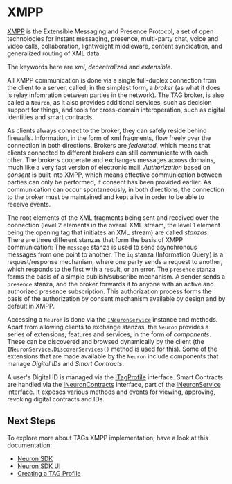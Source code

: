 # XMPP #

[XMPP](https://xmpp.org/about/technology-overview.html) is the Extensible Messaging and Presence Protocol,
a set of open technologies for instant messaging, presence, multi-party chat, voice and video calls, collaboration, 
lightweight middleware, content syndication, and generalized routing of XML data.

The keywords here are _xml_, _decentralized_ and _extensible_.

All XMPP communication is done via a single full-duplex connection from the client to a server, called, in the simplest form,
a _broker_ (as what it does is relay infomration between parties in the network). The TAG broker, is also called a `Neuron`, as
it also provides additional services, such as decision support for things, and tools for cross-domain interoperation, such as
digital identities and smart contracts.

As clients always connect to the broker, they can safely reside behind firewalls. Information, in the form of
xml fragments, flow freely over the connection in both directions. Brokers are _federated_, which means that clients 
connected to different brokers can still communicate with each other. The brokers cooperate and exchanges messages 
across domains, much like a very fast version of electronic mail. _Authorization_ based on _consent_ is built into XMPP, 
which means effective communication between parties can only be performed, if consent has been provided earlier. As 
communication can occur spontaneously, in both directions, the connection to the broker must be maintained and kept alive
in order to be able to receive events.

The root elements of the XML fragments being sent and received over the connection (level 2 elements in the overall XML stream, the
level 1 element being the opening tag that initiates an XML stream) are called _stanzas_. There are three different stanzas that
form the basis of XMPP communication: The `message` stanza is used to send asynchronous messages from one point to another. The
`iq` stanza (Information Query) is a request/response mechanism, where one party sends a request to another, which responds to the
first with a result, or an error. The `presence` stanza forms the basis of a simple publish/subscribe mechanism. A sender sends a
`presence` stanza, and the broker forwards it to anyone with an active and authorized presence subscription. This authorization
process forms the basis of the authorization by consent mechanism available by design and by default in XMPP.

Accessing a `Neuron` is done via the [`INeuronService`](../Tag.Neuron.Xamarin/Services/INeuronService.cs) instance and methods. Apart from allowing clients to exchange
stanzas, the `Neuron` provides a series of extensions, features and services, in the form of _components_.
These can be discovered and browsed dynamically by the client (the `INeuronService.DiscoverServices()` method is used for this).
Some of the extensions that are made available by the `Neuron` include components that manage _Digital IDs_ and _Smart Contracts_.

A user's Digital ID is managed via the [ITagProfile](../Tag.Neuron.Xamarin/Services/ITagProfile.cs) interface. Smart Contracts
are handled via the [INeuronContracts](../Tag.Neuron.Xamarin/Services/INeuronContracts.cs) interface, part of the
[INeuronService](../Tag.Neuron.Xamarin/Services/INeuronService.cs) interface. It exposes various methods and events
for viewing, approving, revoking digital contracts and IDs.

## Next Steps ##

To explore more about TAGs XMPP implementation, have a look at this documentation:
- [Neuron SDK](NeuronSDK.md)
- [Neuron SDK UI](NeuronSDKUI.md)
- [Creating a TAG Profile](CreatingATAGProfile.md)
